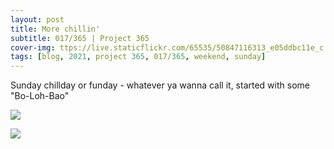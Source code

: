 ```yaml
---
layout: post
title: More chillin'
subtitle: 017/365 | Project 365
cover-img: ttps://live.staticflickr.com/65535/50847116313_e05ddbc11e_c.jpg
tags: [blog, 2021, project 365, 017/365, weekend, sunday]
---
```

Sunday chillday or funday - whatever ya wanna call it, started with some "Bo-Loh-Bao"
<p class="post-img-wrap">
  <img src="https://live.staticflickr.com/65535/50846003517_0b9149a026_b.jpg">
</p>
<p class="post-img-wrap">
  <img src="https://live.staticflickr.com/65535/50847431341_d3d78e0dbe_b.jpg">
</p>

